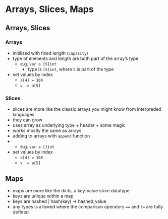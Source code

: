 # Arrays, Slices, Maps

## Arrays, Slices

### Arrays
- initilized with fixed length (`capasity`)
- type of elements and length are both part of the array’s type
  - e.g. `var a [5]int`
    - type is `[5]int`, where `5` is part of the type
- set values by index
  - `a[4] = 100`
  - `v := a[5]`

### Slices
- slices are more like the classic arrays you might know from interpreded languages
- they can grow
- uses array as underlying type + header + some magic
- works mostly the same as arrays
- adding to arrays with `append` function
- - e.g. `var a []int`
- set values by index
  - `a[4] = 100`
  - `v := a[5]`

## Maps
- maps are more like the dicts, a key-value store datatype
- keys are unique within a map
- keys are hashed | hash(key) → hashed_value
- any types is allowed where the comparison operators `==` and `!=` are fully defined

